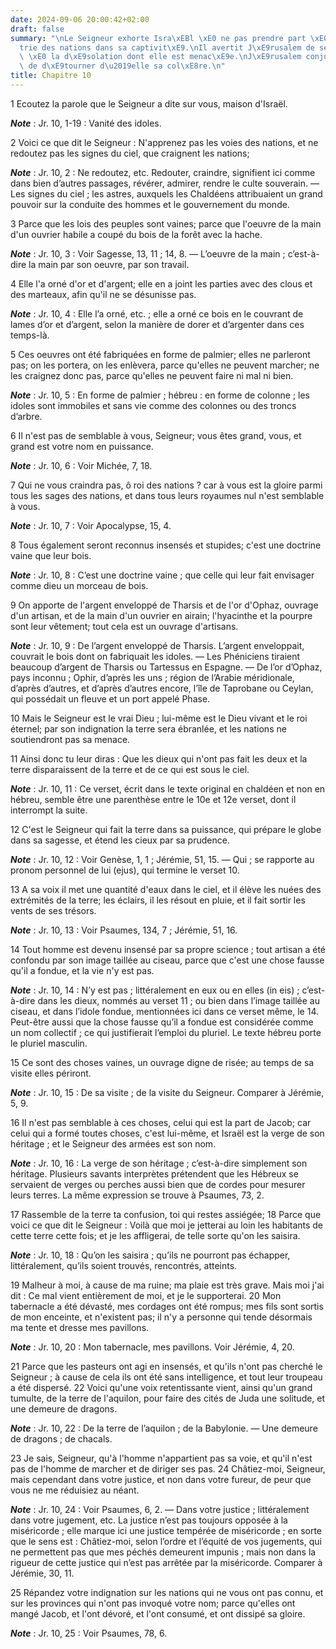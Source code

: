 ```yaml
---
date: 2024-09-06 20:00:42+02:00
draft: false
summary: "\nLe Seigneur exhorte Isra\xEBl \xE0 ne pas prendre part \xE0 l\u2019idol\xE2\
  trie des nations dans sa captivit\xE9.\nIl avertit J\xE9rusalem de se pr\xE9parer\
  \ \xE0 la d\xE9solation dont elle est menac\xE9e.\nJ\xE9rusalem conjure le Seigneur\
  \ de d\xE9tourner d\u2019elle sa col\xE8re.\n"
title: Chapitre 10
---
```





1 Ecoutez la parole que le Seigneur a dite sur vous, maison d'Israël.

***Note*** :  Jr. 10, 1-19 : Vanité des idoles.

2 Voici ce que dit le Seigneur : N'apprenez pas les voies des nations, et ne redoutez pas les signes du ciel, que craignent les nations;

***Note*** :  Jr. 10, 2 : Ne redoutez, etc. Redouter, craindre, signifient ici comme dans bien d’autres passages, révérer, admirer, rendre le culte souverain. ― Les signes du ciel ; les astres, auxquels les Chaldéens attribuaient un grand pouvoir sur la conduite des hommes et le gouvernement du monde.

3 Parce que les lois des peuples sont vaines; parce que l'oeuvre de la main d'un ouvrier habile a coupé du bois de la forêt avec la hache.

***Note*** :  Jr. 10, 3 : Voir Sagesse, 13, 11 ; 14, 8. ― L’oeuvre de la main ; c’est-à-dire la main par son oeuvre, par son travail.

4 Elle l'a orné d'or et d'argent; elle en a joint les parties avec des clous et des marteaux, afin qu'il ne se désunisse pas.

***Note*** :  Jr. 10, 4 : Elle l’a orné, etc. ; elle a orné ce bois en le couvrant de lames d’or et d’argent, selon la manière de dorer et d’argenter dans ces temps-là.


5 Ces oeuvres ont été fabriquées en forme de palmier; elles ne parleront pas; on les portera, on les enlèvera, parce qu'elles ne peuvent marcher; ne les craignez donc pas, parce qu'elles ne peuvent faire ni mal ni bien.

***Note*** :  Jr. 10, 5 : En forme de palmier ; hébreu : en forme de colonne ; les idoles sont immobiles et sans vie comme des colonnes ou des troncs d’arbre.


6 Il n'est pas de semblable à vous, Seigneur; vous êtes grand, vous, et grand est votre nom en puissance.

***Note*** :  Jr. 10, 6 : Voir Michée, 7, 18.

7 Qui ne vous craindra pas, ô roi des nations ? car à vous est la gloire parmi tous les sages des nations, et dans tous leurs royaumes nul n'est semblable à vous.

***Note*** :  Jr. 10, 7 : Voir Apocalypse, 15, 4.


8 Tous également seront reconnus insensés et stupides; c'est une doctrine vaine que leur bois.

***Note*** :  Jr. 10, 8 : C’est une doctrine vaine ; que celle qui leur fait envisager comme dieu un morceau de bois.

9 On apporte de l'argent enveloppé de Tharsis et de l'or d'Ophaz, ouvrage d'un artisan, et de la main d'un ouvrier en airain; l'hyacinthe et la pourpre sont leur vêtement; tout cela est un ouvrage d'artisans.

***Note*** :  Jr. 10, 9 : De l’argent enveloppé de Tharsis. L’argent enveloppait, couvrait le bois dont on fabriquait les idoles. ― Les Phéniciens tiraient beaucoup d’argent de Tharsis ou Tartessus en Espagne. ― De l’or d’Ophaz, pays inconnu ; Ophir, d’après les uns ; région de l’Arabie méridionale, d’après d’autres, et d’après d’autres encore, l’île de Taprobane ou Ceylan, qui possédait un fleuve et un port appelé Phase.


10 Mais le Seigneur est le vrai Dieu ; lui-même est le Dieu vivant et le roi éternel; par son indignation la terre sera ébranlée, et les nations ne soutiendront pas sa menace.


11 Ainsi donc tu leur diras : Que les dieux qui n'ont pas fait les deux et la terre disparaissent de la terre et de ce qui est sous le ciel.

***Note*** :  Jr. 10, 11 : Ce verset, écrit dans le texte original en chaldéen et non en hébreu, semble être une parenthèse entre le 10e et 12e verset, dont il interrompt la suite.


12 C'est le Seigneur qui fait la terre dans sa puissance, qui prépare le globe dans sa sagesse, et étend les cieux par sa prudence.

***Note*** :  Jr. 10, 12 : Voir Genèse, 1, 1 ; Jérémie, 51, 15. ― Qui ; se rapporte au pronom personnel de lui (ejus), qui termine le verset 10.

13 A sa voix il met une quantité d'eaux dans le ciel, et il élève les nuées des extrémités de la terre; les éclairs, il les résout en pluie, et il fait sortir les vents de ses trésors.

***Note*** :  Jr. 10, 13 : Voir Psaumes, 134, 7 ; Jérémie, 51, 16.


14 Tout homme est devenu insensé par sa propre science ; tout artisan a été confondu par son image taillée au ciseau, parce que c'est une chose fausse qu'il a fondue, et la vie n'y est pas.

***Note*** :  Jr. 10, 14 : N’y est pas ; littéralement en eux ou en elles (in eis) ; c’est-à-dire dans les dieux, nommés au verset 11 ; ou bien dans l’image taillée au ciseau, et dans l’idole fondue, mentionnées ici dans ce verset même, le 14. Peut-être aussi que la chose fausse qu’il a fondue est considérée comme un nom collectif ; ce qui justifierait l’emploi du pluriel. Le texte hébreu porte le pluriel masculin.

15 Ce sont des choses vaines, un ouvrage digne de risée; au temps de sa visite elles périront.

***Note*** :  Jr. 10, 15 : De sa visite ; de la visite du Seigneur. Comparer à Jérémie, 5, 9.


16 Il n'est pas semblable à ces choses, celui qui est la part de Jacob; car celui qui a formé toutes choses, c'est lui-même, et Israël est la verge de son héritage ; et le Seigneur des armées est son nom.

***Note*** :  Jr. 10, 16 : La verge de son héritage ; c’est-à-dire simplement son héritage. Plusieurs savants interprètes prétendent que les Hébreux se servaient de verges ou perches aussi bien que de cordes pour mesurer leurs terres. La même expression se trouve à Psaumes, 73, 2.


17 Rassemble de la terre ta confusion, toi qui restes assiégée; 18 Parce que voici ce que dit le Seigneur : Voilà que moi je jetterai au loin les habitants de cette terre cette fois; et je les affligerai, de telle sorte qu'on les saisira.

***Note*** :  Jr. 10, 18 : Qu’on les saisira ; qu’ils ne pourront pas échapper, littéralement, qu’ils soient trouvés, rencontrés, atteints.


19 Malheur à moi, à cause de ma ruine; ma plaie est très grave. Mais moi j'ai dit : Ce mal vient entièrement de moi, et je le supporterai. 20 Mon tabernacle a été dévasté, mes cordages ont été rompus; mes fils sont sortis de mon enceinte, et n'existent pas; il n'y a personne qui tende désormais ma tente et dresse mes pavillons.

***Note*** :  Jr. 10, 20 : Mon tabernacle, mes pavillons. Voir Jérémie, 4, 20.


21 Parce que les pasteurs ont agi en insensés, et qu'ils n'ont pas cherché le Seigneur ; à cause de cela ils ont été sans intelligence, et tout leur troupeau a été dispersé. 22 Voici qu'une voix retentissante vient, ainsi qu'un grand tumulte, de la terre de l'aquilon, pour faire des cités de Juda une solitude, et une demeure de dragons.

***Note*** :  Jr. 10, 22 : De la terre de l’aquilon ; de la Babylonie. ― Une demeure de dragons ; de chacals.


23 Je sais, Seigneur, qu'à l'homme n'appartient pas sa voie, et qu'il n'est pas de l'homme de marcher et de diriger ses pas. 24 Châtiez-moi, Seigneur, mais cependant dans votre justice, et non dans votre fureur, de peur que vous ne me réduisiez au néant.

***Note*** :  Jr. 10, 24 : Voir Psaumes, 6, 2. ― Dans votre justice ; littéralement dans votre jugement, etc. La justice n’est pas toujours opposée à la miséricorde ; elle marque ici une justice tempérée de miséricorde ; en sorte que le sens est : Châtiez-moi, selon l’ordre et l’équité de vos jugements, qui ne permettent pas que mes péchés demeurent impunis ; mais non dans la rigueur de cette justice qui n’est pas arrêtée par la miséricorde. Comparer à Jérémie, 30, 11.


25 Répandez votre indignation sur les nations qui ne vous ont pas connu, et sur les provinces qui n'ont pas invoqué votre nom; parce qu'elles ont mangé Jacob, et l'ont dévoré, et l'ont consumé, et ont dissipé sa gloire.

***Note*** :  Jr. 10, 25 : Voir Psaumes, 78, 6.

